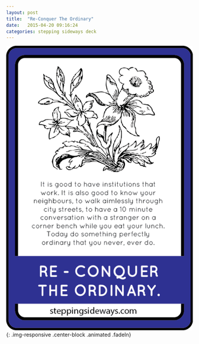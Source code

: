```yaml
---
layout: post
title:  "Re-Conquer The Ordinary"
date:   2015-04-20 09:16:24
categories: stepping sideways deck
---
```

![Re-Conquer The Ordinary: It is good to have institutions that work. It is also good to know your neighbours, to walk aimlessly through city streets, to have a 10 minute conversation with a stranger on a corner bench while you eat your lunch. Today do something perfectly ordinary that you never, ever do.](https://github.com/steppingsideways/steppingsideways.github.io/blob/master/images/Medium_Sized_Images/reconquer_the_ordinary.png?raw=true){: .img-responsive .center-block .animated .fadeIn}
